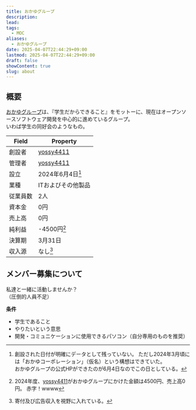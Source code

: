 ```yaml
---
title: おかゆグループ
description: 
lead: 
tags:
  - MOC
aliases:
  - おかゆグループ
date: 2025-04-07T22:44:29+09:00
lastmod: 2025-04-07T22:44:29+09:00
draft: false
showContent: true
slug: about
---
```

## 概要
[おかゆグループ](https://okayugroup.com)は、『学生だからできること』をモットーに、現在はオープンソースソフトウェア開発を中心的に進めているグループ。  
いわば学生の同好会のようなもの。

| Field | Property                 |
| ----- | ------------------------ |
| 創設者   | [yossy4411](../私について.md) |
| 管理者   | [yossy4411](../私について.md) |
| 設立    | 2024年6月4日[^1]            |
| 業種    | ITおよびその他製品               |
| 従業員数  | 2人                       |
| 資本金   | 0円                       |
| 売上高   | 0円                       |
| 純利益   | -4500円[^2]               |
| 決算期   | 3月31日                    |
| 収入源   | なし[^3]                   |

[^1]: 創設された日付が明確にデータとして残っていない。
    ただし2024年3月頃には「おかゆコーポレーション」（仮名）という構想はできていた。  
    おかゆグループの公式HPができたのが6月4日なのでこの日としている。
[^2]: 2024年度、[yossy4411](../私について.md)がおかゆグループにかけた金額は4500円、売上高0円。
    赤字！wwww
[^3]: 寄付及び広告収入を視野に入れている。

## メンバー募集について
私達と一緒に活動しませんか？  
（圧倒的人員不足）

**条件**
- 学生であること
- やりたいという意思
- 開発・コミュニケーションに使用できるパソコン（自分専用のものを推奨）